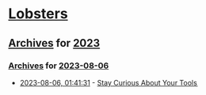 # [Lobsters](../../../README.md)

## [Archives](../../index.md) for [2023](../index.md)

### [Archives](../../index.md) for [2023-08-06](index.md)

* [2023-08-06, 01:41:31](https://lobste.rs/s/h9lw63/stay_curious_about_your_tools) - [Stay Curious About Your Tools ](https://v5.chriskrycho.com/journal/stay-curious-about-your-tools/)
